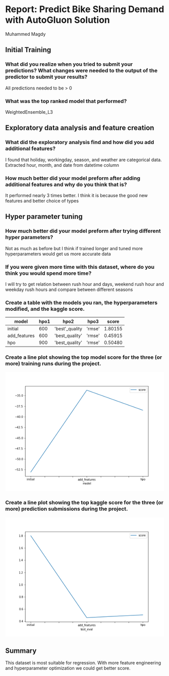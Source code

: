 # Report: Predict Bike Sharing Demand with AutoGluon Solution

Muhammed Magdy

## Initial Training

### What did you realize when you tried to submit your predictions? What changes were needed to the output of the predictor to submit your results?

All predictions needed to be > 0

### What was the top ranked model that performed?

WeightedEnsemble_L3

## Exploratory data analysis and feature creation

### What did the exploratory analysis find and how did you add additional features?

I found that holiday, workingday, season, and weather are categorical data. Extracted hour, month, and date from datetime column

### How much better did your model preform after adding additional features and why do you think that is?

It performed nearly 3 times better. I think it is because the good new features and better choice of types

## Hyper parameter tuning

### How much better did your model preform after trying different hyper parameters?

Not as much as before but I think if trained longer and tuned more hyperparameters would get us more accurate data

### If you were given more time with this dataset, where do you think you would spend more time?

I will try to get relation between rush hour and days, weekend rush hour and weekday rush hours and compare between different seasons

### Create a table with the models you ran, the hyperparameters modified, and the kaggle score.

| model        | hpo1 | hpo2            | hpo3   | score   |
| ------------ | ---- | --------------- | ------ | ------- |
| initial      | 600  | 'best'\_quality | 'rmse' | 1.80155 |
| add_features | 600  | 'best_quality'  | 'rmse' | 0.45915 |
| hpo          | 900  | 'best_quality'  | 'rmse' | 0.50480 |

### Create a line plot showing the top model score for the three (or more) training runs during the project.

![model_train_score.png](img/model_train_score.png)

### Create a line plot showing the top kaggle score for the three (or more) prediction submissions during the project.

![model_test_score.png](img/model_test_score.png)

## Summary

This dataset is most suitable for regression.
With more feature engineering and hyperparameter optimization we could get better score.
